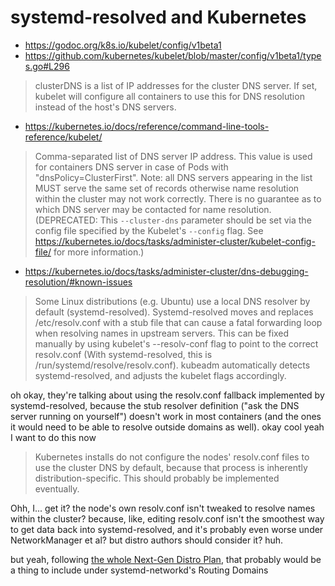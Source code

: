 # systemd-resolved and Kubernetes

- https://godoc.org/k8s.io/kubelet/config/v1beta1
- https://github.com/kubernetes/kubelet/blob/master/config/v1beta1/types.go#L296

> clusterDNS is a list of IP addresses for the cluster DNS server. If set,
> kubelet will configure all containers to use this for DNS resolution
> instead of the host's DNS servers.

- https://kubernetes.io/docs/reference/command-line-tools-reference/kubelet/

> Comma-separated list of DNS server IP address. This value is used for containers DNS server in case of Pods with "dnsPolicy=ClusterFirst". Note: all DNS servers appearing in the list MUST serve the same set of records otherwise name resolution within the cluster may not work correctly. There is no guarantee as to which DNS server may be contacted for name resolution. (DEPRECATED: This `--cluster-dns` parameter should be set via the config file specified by the Kubelet's `--config` flag. See https://kubernetes.io/docs/tasks/administer-cluster/kubelet-config-file/ for more information.)

- https://kubernetes.io/docs/tasks/administer-cluster/dns-debugging-resolution/#known-issues

> Some Linux distributions (e.g. Ubuntu) use a local DNS resolver by default (systemd-resolved). Systemd-resolved moves and replaces /etc/resolv.conf with a stub file that can cause a fatal forwarding loop when resolving names in upstream servers. This can be fixed manually by using kubelet's --resolv-conf flag to point to the correct resolv.conf (With systemd-resolved, this is /run/systemd/resolve/resolv.conf). kubeadm automatically detects systemd-resolved, and adjusts the kubelet flags accordingly.

oh okay, they're talking about using the resolv.conf fallback implemented by systemd-resolved, because the stub resolver definition ("ask the DNS server running on yourself") doesn't work in most containers (and the ones it would need to be able to resolve outside domains as well). okay cool yeah I want to do this now

> Kubernetes installs do not configure the nodes' resolv.conf files to use the cluster DNS by default, because that process is inherently distribution-specific. This should probably be implemented eventually.

Ohh, I... get it? the node's own resolv.conf isn't tweaked to resolve names within the cluster? because, like, editing resolv.conf isn't the smoothest way to get data back into systemd-resolved, and it's probably even worse under NetworkManager et al? but distro authors should consider it? huh.

but yeah, following [the whole Next-Gen Distro Plan](b0f11124-d0dd-4734-b1a7-10391ba62e52.md), that probably would be a thing to include under systemd-networkd's Routing Domains
